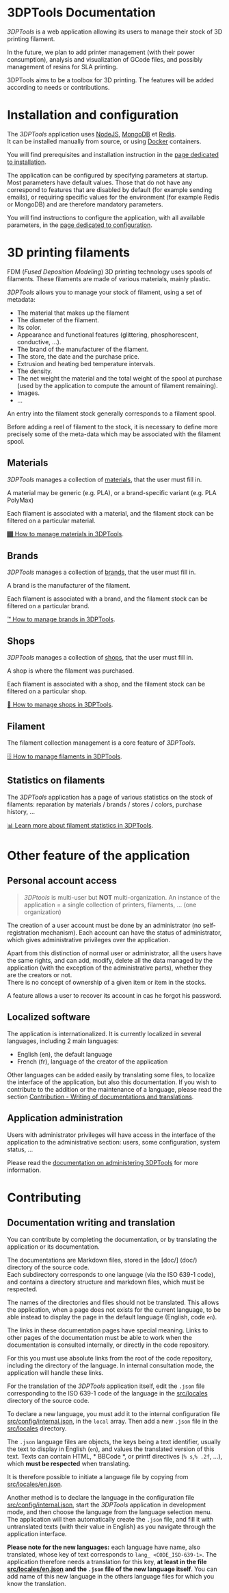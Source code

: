 # 3DPTools Documentation

*3DPTools* is a web application allowing its users to manage their stock of 3D printing filament.

In the future, we plan to add printer management (with their power consumption), analysis and visualization of GCode
files, and possibly management of resins for SLA printing.

3DPTools aims to be a toolbox for 3D printing. The features will be added according to needs or contributions.

# Installation and configuration

The *3DPTools* application uses [NodeJS](https://nodejs.org), [MongoDB](https://www.mongodb.com/) et [Redis](https://redis.io/).   
It can be installed manually from source, or using [Docker](https://www.docker.com/) containers.

You will find prerequisites and installation instruction in the [page dedicated to installation](doc/en/install.md).

The application can be configured by specifying parameters at startup. Most parameters have default values. 
Those that do not have any correspond to features that are disabled by default (for example sending emails), 
or requiring specific values for the environment (for example Redis or MongoDB) and are therefore mandatory parameters.

You will find instructions to configure the application, with all available parameters, in the 
[page dedicated to configuration](doc/en/configuration.md).


# 3D printing filaments 

FDM (*Fused Deposition Modeling*) 3D printing technology uses spools of filaments. These filaments are made of various 
materials, mainly plastic.

*3DPTools* allows you to manage your stock of filament, using a set of metadata:
- The material that makes up the filament
- The diameter of the filament.
- Its color.
- Appearance and functional features (glittering, phosphorescent, conductive, ...).
- The brand of the manufacturer of the filament.
- The store, the date and the purchase price.
- Extrusion and heating bed temperature intervals.
- The density.
- The net weight the material and the total weight of the spool at purchase (used by the application to compute the 
amount of filament remaining).
- Images.
- ...

An entry into the filament stock generally corresponds to a filament spool.

Before adding a reel of filament to the stock, it is necessary to define more precisely some of the meta-data
which may be associated with the filament spool.

## Materials

*3DPTools* manages a collection of [materials](doc/en/materials), that the user must fill in.

A material may be generic (e.g. PLA), or a brand-specific variant (e.g. PLA PolyMax)

Each filament is associated with a material, and the filament stock can be filtered on a particular material.

[🏾 How to manage materials in 3DPTools](doc/en/materials).

## Brands

*3DPTools* manages a collection of [brands](doc/en/brands), that the user must fill in.

A brand is the manufacturer of the filament.

Each filament is associated with a brand, and the filament stock can be filtered on a particular brand.

[™️ How to manage brands in 3DPTools](doc/en/brands).

## Shops

*3DPTools* manages a collection of [shops](doc/en/shops), that the user must fill in.

A shop is where the filament was purchased.

Each filament is associated with a shop, and the filament stock can be filtered on a particular shop.

[🛒️ How to manage shops in 3DPTools](doc/en/shops).

## Filament

The filament collection management is a core feature of *3DPTools*.

[🗄️️ How to manage filaments in 3DPTools](doc/en/filaments).

## Statistics on filaments

The *3DPTools* application has a page of various statistics on the stock of filaments: reparation by materials / brands 
/ stores / colors, purchase history, ...

[📊 Learn more about filament statistics in 3DPTools](doc/en/filaments/statistics.md).


# Other feature of the application

## Personal account access

> *3DPtools* is multi-user but **NOT** multi-organization. An instance of the application = a single collection of printers, filaments, ... (one organization)

The creation of a user account must be done by an administrator (no self-registration mechanism). Each account can have 
the status of administrator, which gives administrative privileges over the application.

Apart from this distinction of normal user or administrator, all the users have the same rights, and can add, modify, 
delete all the data managed by the application (with the exception of the administrative parts), whether they are the 
creators or not.  
There is no concept of ownership of a given item or item in the stocks.

A feature allows a user to recover its account in cas he forgot his password.

## Localized software

The application is internationalized. It is currently localized in several languages, including 2 main languages:
- English (en), the default language
- French (fr), language of the creator of the application

Other languages can be added easily by translating some files, to localize the interface of the application, but also 
this documentation. If you wish to contribute to the addition or the maintenance of a language, please read the section
[Contribution - Writing of documentations and translations](#documentation-writing-and-translation).

## Application administration

Users with administrator privileges will have access in the interface of the application to the administrative section:
users, some configuration, system status, ...

Please read the [documentation on administering 3DPTools](doc/en/administration) for more information.

# Contributing

## Documentation writing and translation

You can contribute by completing the documentation, or by translating the application or its documentation.

The documentations are Markdown files, stored in the [doc/] (doc/) directory of the source code.  
Each subdirectory corresponds to one language (via the ISO 639-1 code), and contains a directory structure and
markdown files, which must be respected.

The names of the directories and files should not be translated. This allows the application, when a page does not exists
for the current language, to be able instead to display the page in the default language (English, code `en`).

The links in these documentation pages have special meaning. Links to other pages of the documentation must be able to 
work when the documentation is consulted internally, or directly in the code repository.

For this you must use absolute links from the root of the code repository, including the directory of the language. 
In internal consultation mode, the application will handle these links.

For the translation of the *3DPTools* application itself, edit the `.json` file corresponding to the ISO 639-1 code
of the language in the [src/locales](src/local) directory of the source code.

To declare a new language, you must add it to the internal configuration file [src/config/internal.json](src/config/internal.json), 
in the `local` array. Then add a new `.json` file in the [src/locales](src/locales) directory.

The `.json` language files are objects, the keys being a text identifier, usually the text to display in English (`en`), 
and values the translated version of this text. Texts can contain HTML, * BBCode *, or printf directives (`% s`,`% .2f`, ...), 
which **must be respected** when translating.

It is therefore possible to initiate a language file by copying from [src/locales/en.json](src/locales/en.json).

Another method is to declare the language in the configuration file [src/config/internal.json](src/config/internal.json),
start the *3DPTools* application in development mode, and then choose the language from the language selection menu.
The application will then automatically create the `.json` file, and fill it with untranslated texts (with their value in English)
as you navigate through the application interface.

**Please note for the new languages:** each language have name, also translated, whose key of text corresponds to `lang_ <CODE_ISO-639-1>`.
The application therefore needs a translation for this key, **at least in the file [src/locales/en.json](src/locales/en.json)
and the `.json` file of the new language itself**. You can add name of this new language in the others language files 
for which you know the translation.
